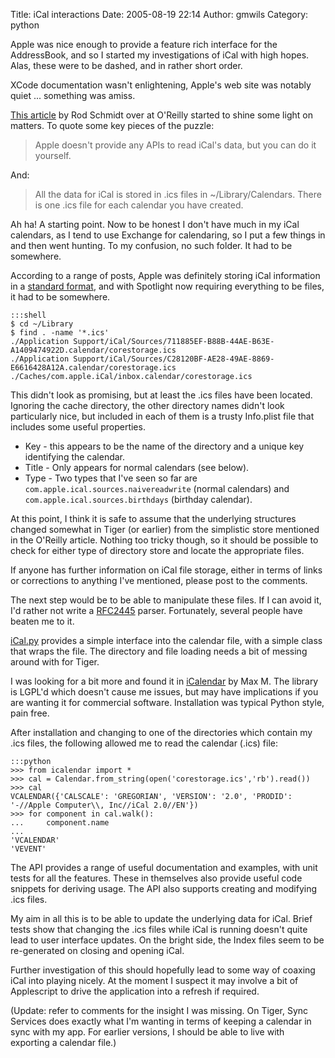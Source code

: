 Title: iCal interactions
Date: 2005-08-19 22:14
Author: gmwils
Category: python

Apple was nice enough to provide a feature rich interface for the
AddressBook, and so I started my investigations of iCal with high hopes.
Alas, these were to be dashed, and in rather short order.

XCode documentation wasn't enlightening, Apple's web site was notably
quiet ... something was amiss.

[This article][] by Rod Schmidt over at O'Reilly started to shine some
light on matters. To quote some key pieces of the puzzle:

> Apple doesn't provide any APIs to read iCal's data, but you can do it
> yourself.

And:

> All the data for iCal is stored in .ics files in \~/Library/Calendars.
> There is one .ics file for each calendar you have created.

Ah ha! A starting point. Now to be honest I don't have much in my iCal
calendars, as I tend to use Exchange for calendaring, so I put a few
things in and then went hunting. To my confusion, no such folder. It had
to be somewhere.

According to a range of posts, Apple was definitely storing iCal
information in a [standard format][], and with Spotlight now requiring
everything to be files, it had to be somewhere.

    :::shell
    $ cd ~/Library
    $ find . -name '*.ics'
    ./Application Support/iCal/Sources/711885EF-B88B-44AE-B63E-A1409474922D.calendar/corestorage.ics
    ./Application Support/iCal/Sources/C28120BF-AE28-49AE-8869-E6616428A12A.calendar/corestorage.ics
    ./Caches/com.apple.iCal/inbox.calendar/corestorage.ics

This didn't look as promising, but at least the .ics files have been
located. Ignoring the cache directory, the other directory names didn't
look particularly nice, but included in each of them is a trusty
Info.plist file that includes some useful properties.

-   Key - this appears to be the name of the directory and a unique key
    identifying the calendar.
-   Title - Only appears for normal calendars (see below).
-   Type - Two types that I've seen so far are
    `com.apple.ical.sources.naivereadwrite` (normal calendars) and
    `com.apple.ical.sources.birthdays` (birthday calendar).

At this point, I think it is safe to assume that the underlying
structures changed somewhat in Tiger (or earlier) from the simplistic
store mentioned in the O'Reilly article. Nothing too tricky though, so
it should be possible to check for either type of directory store and
locate the appropriate files.

If anyone has further information on iCal file storage, either in terms
of links or corrections to anything I've mentioned, please post to the
comments.

The next step would be to be able to manipulate these files. If I can
avoid it, I'd rather not write a [RFC2445][standard format] parser.
Fortunately, several people have beaten me to it.

[iCal.py][] provides a simple interface into the calendar file, with a
simple class that wraps the file. The directory and file loading needs a
bit of messing around with for Tiger.

I was looking for a bit more and found it in [iCalendar][] by Max M. The
library is LGPL'd which doesn't cause me issues, but may have
implications if you are wanting it for commercial software. Installation
was typical Python style, pain free.

After installation and changing to one of the directories which contain
my .ics files, the following allowed me to read the calendar (.ics)
file:

    :::python
    >>> from icalendar import *
    >>> cal = Calendar.from_string(open('corestorage.ics','rb').read())
    >>> cal
    VCALENDAR({'CALSCALE': 'GREGORIAN', 'VERSION': '2.0', 'PRODID': '-//Apple Computer\\, Inc//iCal 2.0//EN'})
    >>> for component in cal.walk():
    ...     component.name
    ...
    'VCALENDAR'
    'VEVENT'

The API provides a range of useful documentation and examples, with unit
tests for all the features. These in themselves also provide useful code
snippets for deriving usage. The API also supports creating and
modifying .ics files.

My aim in all this is to be able to update the underlying data for iCal.
Brief tests show that changing the .ics files while iCal is running
doesn't quite lead to user interface updates. On the bright side, the
Index files seem to be re-generated on closing and opening iCal.

Further investigation of this should hopefully lead to some way of
coaxing iCal into playing nicely. At the moment I suspect it may involve
a bit of Applescript to drive the application into a refresh if
required.

(Update: refer to comments for the insight I was missing. On Tiger, Sync
Services does exactly what I'm wanting in terms of keeping a calendar in
sync with my app. For earlier versions, I should be able to live with
exporting a calendar file.)

  [This article]: http://www.macdevcenter.com/pub/a/mac/2003/09/03/rubycocoa.html
  [standard format]: http://www.ietf.org/rfc/rfc2445.txt
  [iCal.py]: http://www.devoesquared.com/Software/iCal_Module
  [iCalendar]: http://codespeak.net/icalendar/
